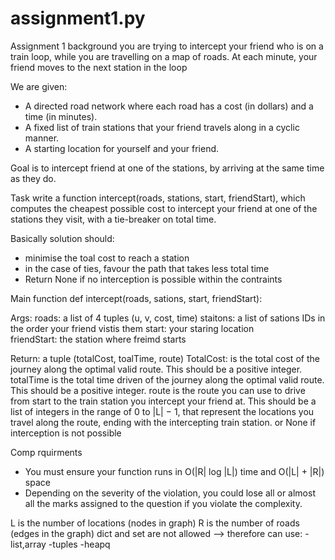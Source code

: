 # assignment1.py

Assignment 1 background 
 you are trying to intercept your friend who is on a train loop, while you are travelling on a map of roads. At each minute, your friend moves to the next station in the loop

We are given:
- A directed road network where each road has a cost (in dollars) and a time (in minutes).
- A fixed list of train stations that your friend travels along in a cyclic manner.
- A starting location for yourself and your friend.

Goal is to intercept friend at one of the stations, by arriving at the same time as they do.

Task
write a function intercept(roads, stations, start, friendStart), which computes the cheapest possible cost to intercept your friend at one of the stations they visit, with a tie-breaker on total time.

Basically solution should:
- minimise the toal cost to reach a station
- in the case of ties, favour the path that takes less total time
- Return None if no interception is possible within the contraints


Main function
def intercept(roads, sations, start, friendStart):

Args:
roads: a list of 4 tuples (u, v, cost, time)
staitons: a list of sations IDs in the order your friend vistis them
start: your staring location    
friendStart: the station where freimd starts

Return:
a tuple (totalCost, toalTime, route)
TotalCost: is the total cost of the journey along the optimal valid route. This should be a positive integer.
totalTime is the total time driven of the journey along the optimal valid route. This should be a positive integer.
route is the route you can use to drive from start to the train station you intercept your friend at. This should be a list of integers in the range of 0 to |L| − 1, that represent the locations you travel along the route, ending with the intercepting train station.
or
None if interception is not possible


Comp rquirments
- You must ensure your function runs in O(|R| log |L|) time and O(|L| + |R|) space
- Depending on the severity of the violation, you could lose all or almost all the marks assigned to the question if you violate the complexity.

L is the number of locations (nodes in graph)
R is the number of roads (edges in the graph)
dict and set are not allowed --> therefore can use:
 -list,array 
 -tuples 
 -heapq
 